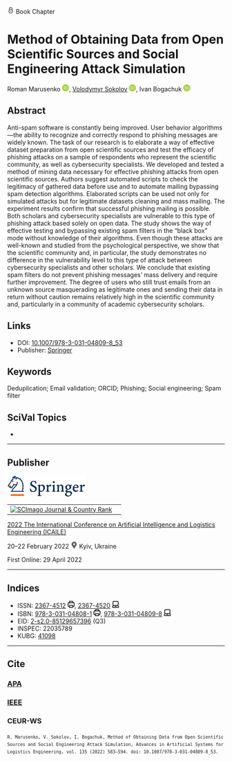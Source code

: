 <img src="/icons/lock.svg" width="16" height="16"> Book Chapter

# Method of Obtaining Data from Open Scientific Sources and Social Engineering Attack Simulation

Roman Marusenko <a href="https://orcid.org/0000-0003-3631-9593" target="_blank"><img src="/icons/orcid.svg" width="16" height="16"></a>,
<a href="/">Volodymyr Sokolov</a> <a href="https://orcid.org/0000-0002-9349-7946" target="_blank"><img src="/icons/orcid.svg" width="16" height="16"></a>,
Ivan Bogachuk <a href="https://orcid.org/0000-0002-9390-2980" target="_blank"><img src="/icons/orcid.svg" width="16" height="16"></a>

## Abstract

Anti-spam software is constantly being improved. User behavior algorithms—the ability to recognize and correctly respond to phishing messages are widely known. The task of our research is to elaborate a way of effective dataset preparation from open scientific sources and test the efficacy of phishing attacks on a sample of respondents who represent the scientific community, as well as cybersecurity specialists. We developed and tested a method of mining data necessary for effective phishing attacks from open scientific sources. Authors suggest automated scripts to check the legitimacy of gathered data before use and to automate mailing bypassing spam detection algorithms. Elaborated scripts can be used not only for simulated attacks but for legitimate datasets cleaning and mass mailing. The experiment results confirm that successful phishing mailing is possible. Both scholars and cybersecurity specialists are vulnerable to this type of phishing attack based solely on open data. The study shows the way of effective testing and bypassing existing spam filters in the “black box” mode without knowledge of their algorithms. Even though these attacks are well-known and studied from the psychological perspective, we show that the scientific community and, in particular, the study demonstrates no difference in the vulnerability level to this type of attack between cybersecurity specialists and other scholars. We conclude that existing spam filters do not prevent phishing messages’ mass delivery and require further improvement. The degree of users who still trust emails from an unknown source masquerading as legitimate ones and sending their data in return without caution remains relatively high in the scientific community and, particularly in a community of academic cybersecurity scholars.

## Links

* DOI: [10.1007/978-3-031-04809-8_53](https://doi.org/10.1007/978-3-031-04809-8_53) 
* Publisher: [Springer](https://link.springer.com/chapter/10.1007/978-3-031-04809-8_53) 

## Keywords

Deduplication; Email validation; ORCID; Phishing; Social engineering; Spam filter

## SciVal Topics
-

***
## Publisher

<img src="/icons/springer.svg" height="50">

<table>
<tr>
<td>
<a href="https://www.scimagojr.com/journalsearch.php?q=21100975545&amp;tip=sid&amp;exact=no" title="SCImago Journal &amp; Country Rank"><img border="0" src="https://www.scimagojr.com/journal_img.php?id=21100975545" alt="SCImago Journal &amp; Country Rank"  /></a>
</td>
<td style="text-align: left;">
<span class="__dimensions_badge_embed__" data-doi="10.1007/978-3-031-04809-8_53" data-hide-zero-citations="true"></span><script async src="https://badge.dimensions.ai/badge.js" charset="utf-8"></script>
</td>
</tr>
</table>

[2022 The International Conference on Artificial Intelligence and Logistics Engineering (ICAILE)](https://link.springer.com/book/10.1007/978-3-031-04809-8)

20–22 February 2022 <img src="/icons/location-pin.svg" width="16" height="16"> Kyiv, Ukraine

First Online: 29 April 2022

***
## Indices

* ISSN: [2367-4512](https://portal.issn.org/resource/ISSN/2367-4512) <img src="/icons/print.svg" width="16" height="16">, [2367-4520](https://portal.issn.org/resource/ISSN/2367-4520) <img src="/icons/online.svg" width="16" height="16">
* ISBN: [978-3-031-04808-1](https://isbnsearch.org/isbn/978-3-031-04808-1) <img src="/icons/print.svg" width="16" height="16">, [978-3-031-04809-8](https://isbnsearch.org/isbn/978-3-031-04809-8) <img src="/icons/online.svg" width="16" height="16">
* EID: [2-s2.0-85129657396](http://www.scopus.com/record/display.url?origin=inward&eid=2-s2.0-85129657396) (Q3)
* INSPEC: 22035789
* KUBG: [41098](http://elibrary.kubg.edu.ua/id/eprint/41098/)

***
## Cite

### [APA](https://citation.crosscite.org/format?doi=10.1007/978-3-031-04809-8_53&style=apa&lang=en-US)

### [IEEE](https://citation.crosscite.org/format?doi=10.1007/978-3-031-04809-8_53&style=ieee&lang=en-US)

### CEUR-WS

<small>`R. Marusenko, V. Sokolov, I. Bogachuk, Method of Obtaining Data from Open Scientific Sources and Social Engineering Attack Simulation, Advances in Artificial Systems for Logistics Engineering, vol. 135 (2022) 583–594. doi: 10.1007/978-3-031-04809-8_53.`</small>